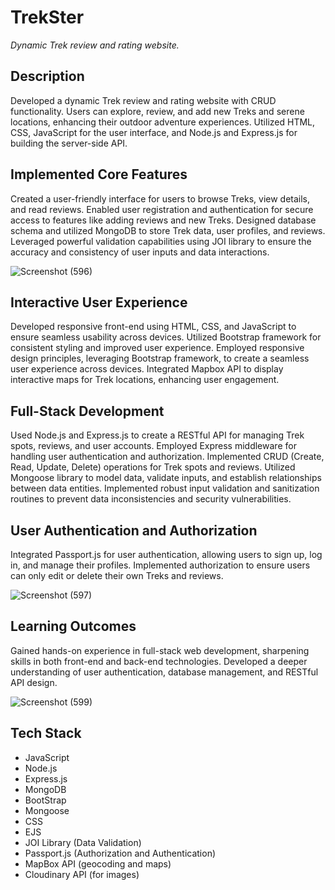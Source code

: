 # TrekSter
*Dynamic Trek review and rating website.*

## Description

Developed a dynamic Trek review and rating website with CRUD functionality. Users can explore, review, and add new Treks and serene locations, enhancing their outdoor adventure experiences.
Utilized HTML, CSS, JavaScript for the user interface, and Node.js and Express.js for building the server-side API.

## Implemented Core Features

Created a user-friendly interface for users to browse Treks, view details, and read reviews.
Enabled user registration and authentication for secure access to features like adding reviews and new Treks.
Designed database schema and utilized MongoDB to store Trek data, user profiles, and reviews.
Leveraged powerful validation capabilities using JOI library to ensure the accuracy and consistency of user inputs and data interactions.

![Screenshot (596)](https://github.com/swaroop-30/TrekSter/assets/85497978/320dd152-e3bb-4ac9-a011-fece29e828b3)

## Interactive User Experience

Developed responsive front-end using HTML, CSS, and JavaScript to ensure seamless usability across devices.
Utilized Bootstrap framework for consistent styling and improved user experience.
Employed responsive design principles, leveraging Bootstrap framework, to create a seamless user experience across devices. Integrated Mapbox API to display interactive maps for Trek locations, enhancing user engagement.

## Full-Stack Development

Used Node.js and Express.js to create a RESTful API for managing Trek spots, reviews, and user accounts.
Employed Express middleware for handling user authentication and authorization.
Implemented CRUD (Create, Read, Update, Delete) operations for Trek spots and reviews.
Utilized Mongoose library to model data, validate inputs, and establish relationships between data entities.
Implemented robust input validation and sanitization routines to prevent data inconsistencies and security vulnerabilities.

## User Authentication and Authorization

Integrated Passport.js for user authentication, allowing users to sign up, log in, and manage their profiles.
Implemented authorization to ensure users can only edit or delete their own Treks and reviews.

![Screenshot (597)](https://github.com/swaroop-30/TrekSter/assets/85497978/8347087b-bfdf-45d0-8c27-43ed929d22f6)

## Learning Outcomes

Gained hands-on experience in full-stack web development, sharpening skills in both front-end and back-end technologies.
Developed a deeper understanding of user authentication, database management, and RESTful API design.

![Screenshot (599)](https://github.com/swaroop-30/TrekSter/assets/85497978/6981f28b-1fd9-4ad1-946a-c065bdaecea2)

## Tech Stack

* JavaScript
* Node.js
* Express.js
* MongoDB
* BootStrap
* Mongoose
* CSS
* EJS
* JOI Library (Data Validation)
* Passport.js (Authorization and Authentication)
* MapBox API (geocoding and maps)
* Cloudinary API (for images)












